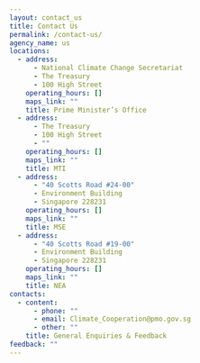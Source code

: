 ```yaml
---
layout: contact_us
title: Contact Us
permalink: /contact-us/
agency_name: us
locations:
  - address:
      - National Climate Change Secretariat
      - The Treasury
      - 100 High Street
    operating_hours: []
    maps_link: ""
    title: Prime Minister’s Office
  - address:
      - The Treasury
      - 100 High Street
      - ""
    operating_hours: []
    maps_link: ""
    title: MTI
  - address:
      - "40 Scotts Road #24-00"
      - Environment Building
      - Singapore 228231
    operating_hours: []
    maps_link: ""
    title: MSE
  - address:
      - "40 Scotts Road #19-00"
      - Environment Building
      - Singapore 228231
    operating_hours: []
    maps_link: ""
    title: NEA
contacts:
  - content:
      - phone: ""
      - email: Climate_Cooperation@pmo.gov.sg
      - other: ""
    title: General Enquiries & Feedback
feedback: ""
---
```

